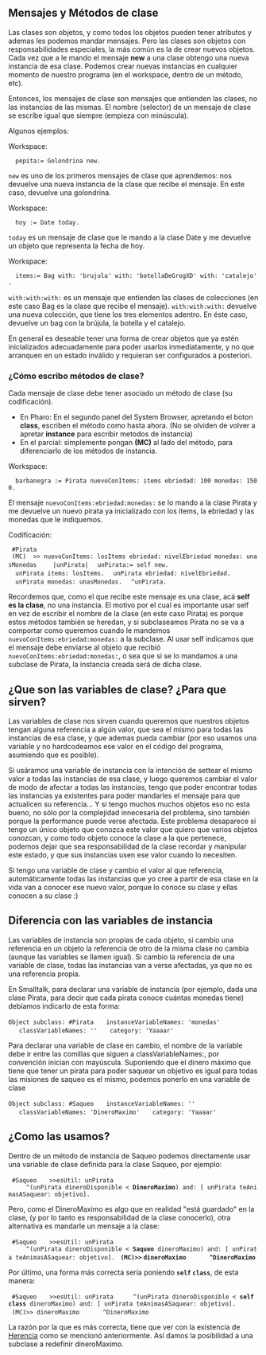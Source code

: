 Mensajes y Métodos de clase
---------------------------

Las clases son objetos, y como todos los objetos pueden tener atributos y ademas les podemos mandar mensajes. Pero las clases son objetos con responsabilidades especiales, la más común es la de crear nuevos objetos. Cada vez que a le mando el mensaje **new** a una clase obtengo una nueva instancia de esa clase. Podemos crear nuevas instancias en cualquier momento de nuestro programa (en el workspace, dentro de un método, etc).

Entonces, los mensajes de clase son mensajes que entienden las clases, no las instancias de las mismas. El nombre (selector) de un mensaje de clase se escribe igual que siempre (empieza con minúscula).

Algunos ejemplos:

Workspace:

`  pepita:= Golondrina new.`

`new` es uno de los primeros mensajes de clase que aprendemos: nos devuelve una nueva instancia de la clase que recibe el mensaje. En este caso, devuelve una golondrina.

Workspace:

`  hoy := Date today.`

`today` es un mensaje de clase que le mando a la clase Date y me devuelve un objeto que representa la fecha de hoy.

Workspace:

`  items:= Bag with: 'brujula' with: 'botellaDeGrogXD' with: 'catalejo'.`

`with:with:with:` es un mensaje que entienden las clases de colecciones (en este caso Bag es la clase que recibe el mensaje). `with:with:with:` devuelve una nueva colección, que tiene los tres elementos adentro. En éste caso, devuelve un bag con la brújula, la botella y el catalejo.

En general es deseable tener una forma de crear objetos que ya estén inicializados adecuadamente para poder usarlos inmediatamente, y no que arranquen en un estado inválido y requieran ser configurados a posteriori.

### ¿Cómo escribo métodos de clase?

Cada mensaje de clase debe tener asociado un método de clase (su codificación).

-   En Pharo: En el segundo panel del System Browser, apretando el boton **class**, escriben el método como hasta ahora. (No se olviden de volver a apretar **instance** para escribir metodos de instancia)
-   En el parcial: simplemente pongan **(MC)** al lado del método, para diferenciarlo de los métodos de instancia.

Workspace:

`  barbanegra := Pirata nuevoConItems: items ebriedad: 100 monedas: 1500.`

El mensaje `nuevoConItems:ebriedad:monedas:` se lo mando a la clase Pirata y me devuelve un nuevo pirata ya inicializado con los items, la ebriedad y las monedas que le indiquemos.

Codificación:

` #Pirata`
` (MC)  >> nuevoConItems: losItems ebriedad: nivelEbriedad monedas: unasMonedas`
`    |unPirata|`
`  unPirata:= self new.`
`  unPirata items: losItems.`
`  unPirata ebriedad: nivelEbriedad.`
`  unPirata monedas: unasMonedas.`
`  ^unPirata.`

Recordemos que, como el que recibe este mensaje es una clase, acá **self es la clase**, no una instancia. El motivo por el cual es importante usar self en vez de escribir el nombre de la clase (en este caso Pirata) es porque estos métodos también se heredan, y si subclaseamos Pirata no se va a comportar como queremos cuando le mandemos `nuevoConItems:ebriedad:monedas:` a la subclase. Al usar self indicamos que el mensaje debe enviarse al objeto que recibió `nuevoConItems:ebriedad:monedas:`, o sea que si se lo mandamos a una subclase de Pirata, la instancia creada será de dicha clase.

¿Que son las variables de clase? ¿Para que sirven?
--------------------------------------------------

Las variables de clase nos sirven cuando queremos que nuestros objetos tengan alguna referencia a algún valor, que sea el mismo para todas las instancias de esa clase, y que ademas pueda cambiar (por eso usamos una variable y no hardcodeamos ese valor en el código del programa, asumiendo que es posible).

Si usáramos una variable de instancia con la intención de settear el mismo valor a todas las instancias de esa clase, y luego queremos cambiar el valor de modo de afectar a todas las instancias, tengo que poder encontrar todas las instancias ya existentes para poder mandarles el mensaje para que actualicen su referencia... Y si tengo muchos muchos objetos eso no esta bueno, no sólo por la complejidad innecesaria del problema, sino también porque la performance puede verse afectada. Este problema desaparece si tengo un único objeto que conozca este valor que quiero que varios objetos conozcan, y como todo objeto conoce la clase a la que pertenece, podemos dejar que sea responsabilidad de la clase recordar y manipular este estado, y que sus instancias usen ese valor cuando lo necesiten.

Si tengo una variable de clase y cambio el valor al que referencia, automáticamente todas las instancias que yo cree a partir de esa clase en la vida van a conocer ese nuevo valor, porque lo conoce su clase y ellas conocen a su clase :)

Diferencia con las variables de instancia
-----------------------------------------

Las variables de instancia son propias de cada objeto, si cambio una referencia en un objeto la referencia de otro de la misma clase no cambia (aunque las variables se llamen igual). Si cambio la referencia de una variable de clase, todas las instancias van a verse afectadas, ya que no es una referencia propia.

En Smalltalk, para declarar una variable de instancia (por ejemplo, dada una clase Pirata, para decir que cada pirata conoce cuántas monedas tiene) debíamos indicarlo de esta forma:

`Object subclass: #Pirata`
`   instanceVariableNames: 'monedas'`
`   classVariableNames: ''`
`   category: 'Yaaaar'`

Para declarar una variable de clase en cambio, el nombre de la variable debe ir entre las comillas que siguen a classVariableNames:, por convención inician con mayúscula. Suponiendo que el dinero máximo que tiene que tener un pirata para poder saquear un objetivo es igual para todas las misiones de saqueo es el mismo, podemos ponerlo en una variable de clase

`Object subclass: #Saqueo`
`   instanceVariableNames: ''`
`   classVariableNames: 'DineroMaximo'`
`   category: 'Yaaaar'`

¿Como las usamos?
-----------------

Dentro de un método de instancia de Saqueo podemos directamente usar una variable de clase definida para la clase Saqueo, por ejemplo:

` #Saqueo`
`   >>esUtil: unPirata`
`     ^(unPirata dineroDisponible < `**`DineroMaximo`**`) and: [ unPirata teAnimasASaquear: objetivo].`

Pero, como el DineroMaximo es algo que en realidad "está guardado" en la clase, (y por lo tanto es responsabilidad de la clase conocerlo), otra alternativa es mandarle un mensaje a la clase:

` #Saqueo`
`   >>esUtil: unPirata`
`     ^(unPirata dineroDisponible < `**`Saqueo`**` dineroMaximo) and: [ unPirata teAnimasASaquear: objetivo].`
` `**`(MC)>>` `dineroMaximo`**
`      `**`^DineroMaximo`**

Por último, una forma más correcta sería poniendo **`self` `class`**, de esta manera:

` #Saqueo`
`   >>esUtil: unPirata`
`     ^(unPirata dineroDisponible < `**`self` `class`**` dineroMaximo) and: [ unPirata teAnimasASaquear: objetivo].`
` (MC)>> dineroMaximo`
`      ^DineroMaximo`

La razón por la que es más correcta, tiene que ver con la existencia de [Herencia](herencia.html) como se mencionó anteriormente. Así damos la posibilidad a una subclase a redefinir dineroMaximo.
